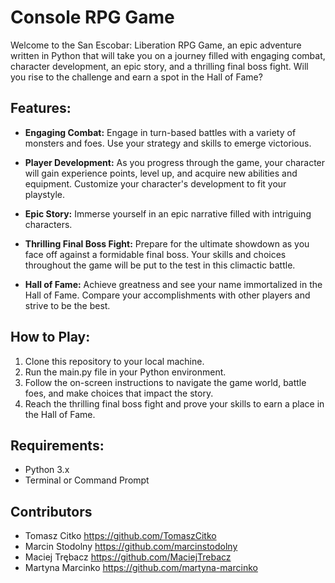 # Console RPG Game

Welcome to the San Escobar: Liberation RPG Game, an epic adventure written in Python that will take you on a journey filled with engaging combat, character development, an epic story, and a thrilling final boss fight. Will you rise to the challenge and earn a spot in the Hall of Fame?

## Features:
- **Engaging Combat:** Engage in turn-based battles with a variety of monsters and foes. Use your strategy and skills to emerge victorious.

- **Player Development:** As you progress through the game, your character will gain experience points, level up, and acquire new abilities and equipment. Customize your character's development to fit your playstyle.

- **Epic Story:** Immerse yourself in an epic narrative filled with intriguing characters. 

- **Thrilling Final Boss Fight:** Prepare for the ultimate showdown as you face off against a formidable final boss. Your skills and choices throughout the game will be put to the test in this climactic battle.

- **Hall of Fame:** Achieve greatness and see your name immortalized in the Hall of Fame. Compare your accomplishments with other players and strive to be the best.

## How to Play:
1. Clone this repository to your local machine.
2. Run the main.py file in your Python environment.
3. Follow the on-screen instructions to navigate the game world, battle foes, and make choices that impact the story.
4. Reach the thrilling final boss fight and prove your skills to earn a place in the Hall of Fame.

## Requirements:
- Python 3.x
- Terminal or Command Prompt

## Contributors

- Tomasz Citko https://github.com/TomaszCitko <br/>
- Marcin Stodolny https://github.com/marcinstodolny<br/>
- Maciej Trębacz https://github.com/MaciejTrebacz<br/>
- Martyna Marcinko https://github.com/martyna-marcinko<br/>
